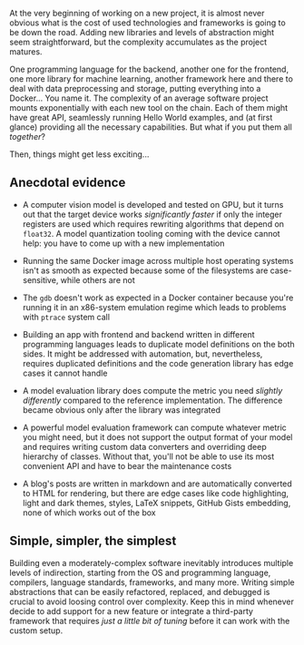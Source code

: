 At the very beginning of working on a new project, it is almost never obvious what is the cost of used technologies and
frameworks is going to be down the road. Adding new libraries and levels of abstraction might seem straightforward, but 
the complexity accumulates as the project matures.

One programming language for the backend, another one for the frontend, one more library for machine learning, another 
framework here and there to deal with data preprocessing and storage, putting everything into a Docker... You name it. 
The complexity of an average software project mounts exponentially with each new tool on the chain. Each of them might 
have great API, seamlessly running Hello World examples, and (at first glance) providing all the necessary capabilities.
But what if you put them all _together_?

Then, things might get less exciting...

## Anecdotal evidence

* A computer vision model is developed and tested on GPU, but it turns out that the target device works _significantly 
faster_ if only the integer registers are used which requires rewriting algorithms that depend on `float32`. A model
quantization tooling coming with the device cannot help: you have to come up with a new implementation

* Running the same Docker image across multiple host operating systems isn't as smooth as expected because some of the 
filesystems are case-sensitive, while others are not

* The `gdb` doesn't work as expected in a Docker container because you're running it in an x86-system emulation regime 
which leads to problems with `ptrace` system call

* Building an app with frontend and backend written in different programming languages leads to duplicate model 
definitions on the both sides. It might be addressed with automation, but, nevertheless, requires duplicated 
definitions and the code generation library has edge cases it cannot handle

* A model evaluation library does compute the metric you need _slightly differently_ compared to the reference 
implementation. The difference became obvious only after the library was integrated

* A powerful model evaluation framework can compute whatever metric you might need, but it does not support the output 
format of your model and requires writing custom data converters and overriding deep hierarchy of classes. Without 
that, you'll not be able to use its most convenient API and have to bear the maintenance costs

* A blog's posts are written in markdown and are automatically converted to HTML for rendering, but there are edge 
cases like code highlighting, light and dark themes, styles, LaTeX snippets, GitHub Gists embedding, none of which
works out of the box

## Simple, simpler, the simplest

Building even a moderately-complex software inevitably introduces multiple levels of indirection, starting from the OS 
and programming language, compilers, language standards, frameworks, and many more. Writing simple abstractions that 
can be easily refactored, replaced, and debugged is crucial to avoid loosing control over complexity. Keep this in mind 
whenever decide to add support for a new feature or integrate a third-party framework that requires _just a little bit 
of tuning_ before it can work with the custom setup.


